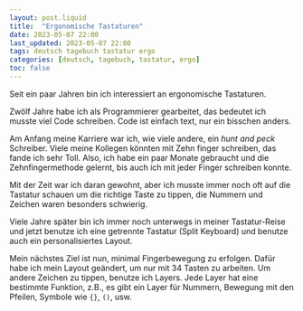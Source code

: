```yaml
---
layout: post.liquid
title:  "Ergonomische Tastaturen"
date: 2023-05-07 22:00
last_updated: 2023-05-07 22:00
tags: deutsch tagebuch tastatur ergo
categories: [deutsch, tagebuch, tastatur, ergo]
toc: false
---
```

Seit ein paar Jahren bin ich interessiert an ergonomische
Tastaturen.

Zwölf Jahre habe ich als Programmierer gearbeitet, das bedeutet ich
musste viel Code schreiben. Code ist einfach text, nur ein
bisschen anders.

Am Anfang meine Karriere war ich, wie viele andere, ein *hunt and
peck* Schreiber. Viele meine Kollegen könnten mit Zehn finger
schreiben, das fande ich sehr Toll. Also, ich habe ein paar Monate
gebraucht und die Zehnfingermethode gelernt, bis auch ich mit
jeder Finger schreiben konnte.

Mit der Zeit war ich daran gewohnt, aber ich musste immer noch oft auf die
Tastatur schauen um die richtige Taste zu tippen, die Nummern und
Zeichen waren besonders schwierig.

Viele Jahre später bin ich immer noch unterwegs in meiner
Tastatur-Reise und jetzt benutze ich eine getrennte Tastatur (Split
Keyboard) und benutze auch ein personalisiertes Layout.

Mein nächstes Ziel ist nun, minimal Fingerbewegung zu
erfolgen. Dafür habe ich mein Layout geändert, um nur mit 34 Tasten
zu arbeiten. Um andere Zeichen zu tippen, benutze ich Layers. Jede Layer hat 
eine bestimmte Funktion, z.B., es gibt ein Layer für Nummern, Bewegung mit den Pfeilen, 
Symbole wie `{}`, `()`, usw.  

